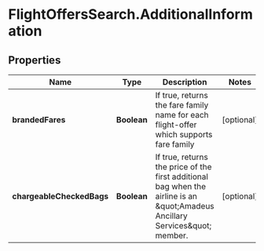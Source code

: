 # FlightOffersSearch.AdditionalInformation

## Properties

Name | Type | Description | Notes
------------ | ------------- | ------------- | -------------
**brandedFares** | **Boolean** | If true, returns the fare family name for each flight-offer which supports fare family | [optional] 
**chargeableCheckedBags** | **Boolean** | If true, returns the price of the first additional bag when the airline is an \&quot;Amadeus Ancillary Services\&quot; member. | [optional] 


